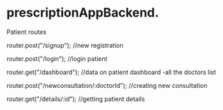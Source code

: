 # prescriptionAppBackend.

Patient routes

router.post("/signup"); //new registration

router.post("/login"); //login patient

router.get("/dashboard"); //data on patient dashboard -all the doctors list

router.post("/newconsultation/:doctorId"); //creating new consultation

router.get("/details/:id"); //getting patient details
